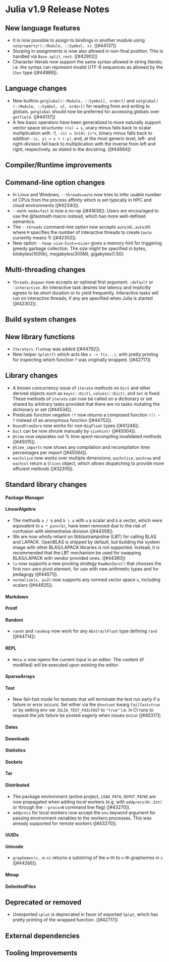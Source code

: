 Julia v1.9 Release Notes
========================

New language features
---------------------

* It is now possible to assign to bindings in another module using `setproperty!(::Module, ::Symbol, x)`. ([#44137])
* Slurping in assignments is now also allowed in non-final position. This is
  handled via `Base.split_rest`. ([#42902])
* Character literals now support the same syntax allowed in string literals; i.e. the syntax can
  represent invalid UTF-8 sequences as allowed by the `Char` type ([#44989]).

Language changes
----------------

* New builtins `getglobal(::Module, ::Symbol[, order])` and `setglobal!(::Module, ::Symbol, x[, order])`
  for reading from and writing to globals. `getglobal` should now be preferred for accessing globals over
  `getfield`. ([#44137])
* A few basic operators have been generalized to more naturally support vector space structures:
  `+(x) = x`, unary minus falls back to scalar multiplication with -1, `-(x) = Int8(-1)*x`,
  binary minus falls back to addition `-(x, y) = x + (-y)`, and, at the most generic level,
  left- and right-division fall back to multiplication with the inverse from left and right,
  respectively, as stated in the docstring. ([#44564])

Compiler/Runtime improvements
-----------------------------


Command-line option changes
---------------------------

* In Linux and Windows, `--threads=auto` now tries to infer usable number of CPUs from the
  process affinity which is set typically in HPC and cloud environments ([#42340]).
* `--math-mode=fast` is now a no-op ([#41638]). Users are encouraged to use the @fastmath macro instead, which has more well-defined semantics.
* The `--threads` command-line option now accepts `auto|N[,auto|M]` where `M` specifies the
  number of interactive threads to create (`auto` currently means 1) ([#42302]).
* New option `--heap-size-hint=<size>` gives a memory hint for triggering greedy garbage
  collection. The size might be specified in bytes, kilobytes(1000k), megabytes(300M),
  gigabytes(1.5G)

Multi-threading changes
-----------------------

* `Threads.@spawn` now accepts an optional first argument: `:default` or `:interactive`.
  An interactive task desires low latency and implicitly agrees to be short duration or to
  yield frequently. Interactive tasks will run on interactive threads, if any are specified
  when Julia is started ([#42302]).

Build system changes
--------------------


New library functions
---------------------

* `Iterators.flatmap` was added ([#44792]).
* New helper `Splat(f)` which acts like `x -> f(x...)`, with pretty printing for
  inspecting which function `f` was originally wrapped. ([#42717])

Library changes
---------------

* A known concurrency issue of `iterate` methods on `Dict` and other derived objects such
  as `keys(::Dict)`, `values(::Dict)`, and `Set` is fixed.  These methods of `iterate` can
  now be called on a dictionary or set shared by arbitrary tasks provided that there are no
  tasks mutating the dictionary or set ([#44534]).
* Predicate function negation `!f` now returns a composed function `(!) ∘ f` instead of an anonymous function ([#44752]).
* `RoundFromZero` now works for non-`BigFloat` types ([#41246]).
* `Dict` can be now shrunk manually by `sizehint!` ([#45004]).
* `@time` now separates out % time spent recompiling invalidated methods ([#45015]).
* `@time_imports` now shows any compilation and recompilation time percentages per import ([#45064]).
* `eachslice` now works over multiple dimensions; `eachslice`, `eachrow` and `eachcol` return
  a `Slices` object, which allows dispatching to provide more efficient methods ([#32310]).

Standard library changes
------------------------

#### Package Manager

#### LinearAlgebra

* The methods `a / b` and `b \ a` with `a` a scalar and `b` a vector,
  which were equivalent to `a * pinv(b)`, have been removed due to the
  risk of confusion with elementwise division ([#44358]).
* We are now wholly reliant on libblastrampoline (LBT) for calling
  BLAS and LAPACK. OpenBLAS is shipped by default, but building the
  system image with other BLAS/LAPACK libraries is not
  supported. Instead, it is recommended that the LBT mechanism be used
  for swapping BLAS/LAPACK with vendor provided ones. ([#44360])
* `lu` now supports a new pivoting strategy `RowNonZero()` that chooses
   the first non-zero pivot element, for use with new arithmetic types and for pedagogy ([#44571]).
* `normalize(x, p=2)` now supports any normed vector space `x`, including scalars ([#44925]).

#### Markdown

#### Printf

#### Random

* `randn` and `randexp` now work for any `AbstractFloat` type defining `rand` ([#44714]).

#### REPL

* `Meta-e` now opens the current input in an editor. The content (if modified) will be
  executed upon existing the editor.

#### SparseArrays

#### Test
* New fail-fast mode for testsets that will terminate the test run early if a failure or error occurs.
  Set either via the `@testset` kwarg `failfast=true` or by setting env var `JULIA_TEST_FAILFAST`
  to `"true"` i.e. in CI runs to request the job failure be posted eagerly when issues occur ([#45317])

#### Dates

#### Downloads

#### Statistics

#### Sockets

#### Tar

#### Distributed

* The package environment (active project, `LOAD_PATH`, `DEPOT_PATH`) are now propagated
  when adding *local* workers (e.g. with `addprocs(N::Int)` or through the `--procs=N`
  command line flag) ([#43270]).
* `addprocs` for local workers now accept the `env` keyword argument for passing
  environment variables to the workers processes. This was already supported for
  remote workers ([#43270]).

#### UUIDs

#### Unicode

* `graphemes(s, m:n)` returns a substring of the `m`-th to `n`-th graphemes in `s` ([#44266]).

#### Mmap

#### DelimitedFiles


Deprecated or removed
---------------------

* Unexported `splat` is deprecated in favor of exported `Splat`, which has pretty printing of the wrapped function. ([#42717])

External dependencies
---------------------


Tooling Improvements
---------------------

<!--- generated by NEWS-update.jl: -->
